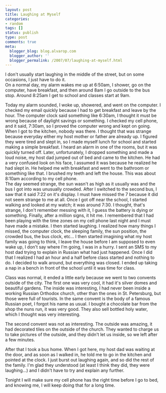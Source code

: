 ```yaml
---
layout: post
title: Laughing at Myself
categories:
- random
tags: []
status: publish
type: post
comments: true
meta:
  blogger_blog: blog.alvarop.com
  blogger_author: ''
  blogger_permalink: /2007/07/laughing-at-myself.html
---
```

I don't usually start laughing in the middle of the street, but on some occasions, I just have to do it.<br />On a normal day, my alarm wakes me up at 6:50am, I shower, go on the computer, have breakfast, and then around 8am I go outside to the bus stop. Around 8:25am I get to school and classes start at 9am.

Today my alarm sounded, I woke up, showered, and went on the computer. I checked my email quickly because I had to get breakfast and leave by the hour. The computer clock said something like 6:30am, I thought it must be wrong because of daylight savings or something. I checked my cell phone, and it said, 7:30am, so I proved the computer wrong and kept on going. When I got to the kitchen, nobody was there. I thought that was strange because everyday either my host mother or father are already up. I figured they were tired and slept in, so I made myself lunch for school and started making a simple breakfast. I heard an alarm in one of the rooms, but it was quickly turned off. Later, unfortunately, I dropped something and made a loud noise, my host dad jumped out of bed and came to the kitchen. He had a very confused look on his face, I assumed it was because he realized he had slept in. He helped me with breakfast and went to the bathroom or something like that. I brushed my teeth and left the house. This was about 8:10am according to my cell phone.<br />The day seemed strange, the sun wasn't as high as it usually was and the bus I got into was unusually crowded. After I switched to the second bus, I saw that it said 7:22 on it's display. I must have missed the 7 because it did not seem strange to me at all. Once I got off near the school, I started walking and looked at my watch; it was around 7:30. I thought, that's strange, I don't remember messing with it, I guess the battery is dying or something. Finally, after a million signs, it hit me. I remembered that I had been playing with the time zones on my cell phone last night and I must have made a mistake. I then started laughing. I realized how many things I missed, the computer clock, the sleeping family, the sun position, the crowded bus, the bus clock, etc... I then started imagining what my host family was going to think, I leave the house before I am supposed to even wake up, I don't say where I'm going, I was in a hurry. I sent an SMS to my host dad trying to explain in Russian what had just happened. Once I did that I realized I had an hour and a half before class started and nothing to do. I decided to walk around, but everything was closed. I ended up taking a nap in a bench in front of the school until it was time for class.

Class was normal, it ended a little early because we went to two convents outside of the city. The first one was very cool, it had it's silver domes and beautiful gardens. The inside was interesting, I had never been inside a working Russian Orthodox church, other than the ones in St. Petersburg, but those were full of tourists. In the same convent is the body of a famous Russian poet, I forgot his name as usual. I bought a chocolate bar from the shop the nuns run, it was very good. They also sell bottled holy water, which I thought was very interesting.

The second convent was not as interesting. The outside was amazing, it had decorated tiles on the outside of the church. They wanted to charge us to take pictures of the outside, and they didn't let us inside, so we left after a few minutes.

After that I took a bus home. When I got here, my host dad was waiting at the door, and as soon as I walked in, he told me to go in the kitchen and pointed at the clock. I just burst out laughing again, and so did the rest of the family. I'm glad they understood (at least I think they did, they were laughing...) and I didn't have to try and explain any further.

Tonight I will make sure my cell phone has the right time before I go to bed, and knowing me, I will keep doing that for a long time.
